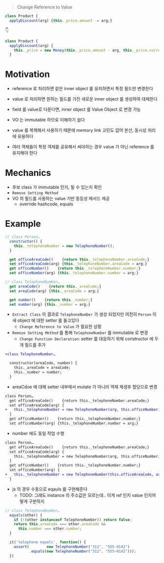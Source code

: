 > Change Reference to Value

```js
class Product {
  applyDiscount(arg) {this._price.amount -= arg;}
```

👇

```js
class Product {
  applyDiscount(arg) {
    this._price = new Money(this._price.amount - arg, this._price.currency);
  }
```

# Motivation

- reference 로 처리하면 같은 inner object 를 유지하면서 특정 필드만 변경한다
- value 로 처리하면 원하는 필드를 가진 새로운 inner object 를 생성하여 대체한다

- field 를 value로 다룬다면, inner object 를 Value Object 로 변경 가능
- VO 는 immutable 하므로 이해하기 쉽다
- value 를 복제해서 사용하기 때문에 memory link 고민도 없어 분산, 동시성 처리에 유용하다
- 여러 객체들이 특정 객체를 공유해서 써야하는 경우 value 가 아닌 reference 를 유지해야 한다

# Mechanics

- 후보 class 가 immutable 인지, 될 수 있는지 확인
- `Remove Setting Method`
- VO 의 필드를 사용하는 value 기반 동등성 메서드 제공
  - override hashcode, equals

# Example

```js
// class Person…
  constructor() {
    this._telephoneNumber = new TelephoneNumber();
  }

  get officeAreaCode()    {return this._telephoneNumber.areaCode;}
  set officeAreaCode(arg) {this._telephoneNumber.areaCode = arg;}
  get officeNumber()    {return this._telephoneNumber.number;}
  set officeNumber(arg) {this._telephoneNumber.number = arg;}

// class TelephoneNumber…
  get areaCode()    {return this._areaCode;}
  set areaCode(arg) {this._areaCode = arg;}

  get number()    {return this._number;}
  set number(arg) {this._number = arg;}
```

- `Extract Class` 의 결과로 `TelephoneNumber` 가 생성 되었지만 여전히 `Person` 이 새 object 에 대한 setter 를 들고있다
  - `Change Reference to Value` 가 필요한 상황
- `Remove Setting Method` 를 통해 `TelephoneNumber` 를 immutable 로 변경
  - `Change Function Declaration`: setter 를 대응하기 위해 constructor 에 두 개 필드를 추가

```diff
+class TelephoneNumber…

  constructor(areaCode, number) {
    this._areaCode = areaCode;
    this._number = number;
  }
```

- areaCdoe 에 대해 setter 내부에서 mutate 가 아니라 객체 재생후 할당으로 변경

```diff
class Person…
  get officeAreaCode()    {return this._telephoneNumber.areaCode;}
  set officeAreaCode(arg) {
+   this._telephoneNumber = new TelephoneNumber(arg, this.officeNumber);
  }
  get officeNumber()    {return this._telephoneNumber.number;}
  set officeNumber(arg) {this._telephoneNumber.number = arg;}
```

- number 에도 동일 작업 수행

```diff
class Person…
  get officeAreaCode()    {return this._telephoneNumber.areaCode;}
  set officeAreaCode(arg) {
    this._telephoneNumber = new TelephoneNumber(arg, this.officeNumber);
  }
  get officeNumber()    {return this._telephoneNumber.number;}
  set officeNumber(arg) {
+   this._telephoneNumber = new TelephoneNumber(this.officeAreaCode, arg);
  }
```

- js 의 경우 수동으로 eqauls 를 구현해준다
  - TODO: 그래도 instance 의 주소값은 모르는데.. 이게 ref 인지 value 인지어떻게 구분하지

```js
// class TelephoneNumber…
  equals(other) {
    if (!(other instanceof TelephoneNumber)) return false;
    return this.areaCode === other.areaCode &&
      this.number === other.number;
  }

  it('telephone equals', function() {
    assert(        new TelephoneNumber("312", "555-0142")
           .equals(new TelephoneNumber("312", "555-0142")));
  })
```
